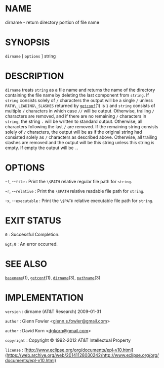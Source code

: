# NAME

dirname - return directory portion of file name

# SYNOPSIS

`dirname` \[ `options` \] string

# DESCRIPTION

`dirname` treats `string` as a file name and returns the name of the
directory containing the file name by deleting the last component from
`string`.
If `string` consists solely of `/` characters the output will be a
single `/` unless `PATH\_LEADING\_SLASHES` returned by
[`getconf`](/web/20141128030242/http://www2.research.att.com/~astopen/man/man1/getconf.html)(1)
is `1` and `string` consists of multiple `/` characters in which
case `//` will be output. Otherwise, trailing `/` characters are
removed, and if there are no remaining `/` characters in `string`, the
string `.` will be written to standard output. Otherwise, all
characters following the last `/` are removed. If the remaining string
consists solely of `/` characters, the output will be as if the
original string had consisted solely as `/` characters as described
above. Otherwise, all trailing slashes are removed and the output will
be this string unless this string is empty. If empty the output will be
`.`.

# OPTIONS

-`f`, --`file`
:   Print the `\$PATH` relative regular file path for `string`.

-`r`, --`relative`
:   Print the `\$PATH` relative readable file path for `string`.

-`x`, --`executable`
:   Print the `\$PATH` relative executable file path for `string`.

# EXIT STATUS

`0`
: Successful Completion.

`&gt;0`
:   An error occurred.

# SEE ALSO

[`basename`](/web/20141128030242/http://www2.research.att.com/~astopen/man/man1/basename.html)(1),
[`getconf`](/web/20141128030242/http://www2.research.att.com/~astopen/man/man1/getconf.html)(1),
[`dirname`](/web/20141128030242/http://www2.research.att.com/~astopen/man/man3/dirname.html)(3),
[`pathname`](/web/20141128030242/http://www2.research.att.com/~astopen/man/man3/pathname.html)(3)

# IMPLEMENTATION

`version`
:   dirname (AT&T Research) 2009-01-31

`author`
:   Glenn Fowler
    &lt;[glenn.s.fowler@gmail.com](https://web.archive.org/web/20141128030242/mailto:glenn.s.fowler@gmail.com)&gt;

`author`
:   David Korn
    &lt;[dgkorn@gmail.com](https://web.archive.org/web/20141128030242/mailto:dgkorn@gmail.com)&gt;

`copyright`
:   Copyright © 1992-2012 AT&T Intellectual Property

`license`
:   [http://www.eclipse.org/org/documents/epl-v10.html](https://web.archive.org/web/20141128030242/http://www.eclipse.org/org/documents/epl-v10.html)


